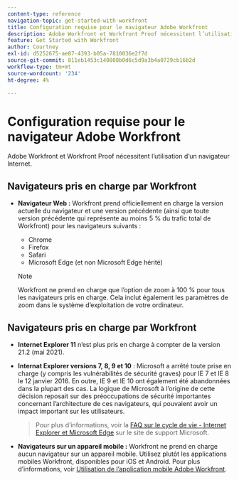```yaml
---
content-type: reference
navigation-topic: get-started-with-workfront
title: Configuration requise pour le navigateur Adobe Workfront
description: Adobe Workfront et Workfront Proof nécessitent l’utilisation d’un navigateur Internet.
feature: Get Started with Workfront
author: Courtney
exl-id: d5252675-ae87-4393-b05a-7810036e2f7d
source-git-commit: 811eb1453c140808b0d6c5d9a3b4a0729cb16b2d
workflow-type: tm+mt
source-wordcount: '234'
ht-degree: 4%

---
```


# Configuration requise pour le navigateur Adobe Workfront

<!--Audited: 01/2024-->

Adobe Workfront et Workfront Proof nécessitent l’utilisation d’un navigateur Internet.

## Navigateurs pris en charge par Workfront

* **Navigateur Web :** Workfront prend officiellement en charge la version actuelle du navigateur et une version précédente (ainsi que toute version précédente qui représente au moins 5 % du trafic total de Workfront) pour les navigateurs suivants :

   * Chrome
   * Firefox
   * Safari
   * Microsoft Edge (et non Microsoft Edge hérité)

  >[!NOTE]
  >
  >Workfront ne prend en charge que l’option de zoom à 100 % pour tous les navigateurs pris en charge. Cela inclut également les paramètres de zoom dans le système d’exploitation de votre ordinateur.

## Navigateurs pris en charge par Workfront

* **Internet Explorer 11** n’est plus pris en charge à compter de la version 21.2 (mai 2021).

* **Internat Explorer versions 7, 8, 9 et 10** : Microsoft a arrêté toute prise en charge (y compris les vulnérabilités de sécurité graves) pour IE 7 et IE 8 le 12 janvier 2016. En outre, IE 9 et IE 10 ont également été abandonnées dans la plupart des cas. La logique de Microsoft à l’origine de cette décision reposait sur des préoccupations de sécurité importantes concernant l’architecture de ces navigateurs, qui pouvaient avoir un impact important sur les utilisateurs.
  >Pour plus d’informations, voir la [FAQ sur le cycle de vie - Internet Explorer et Microsoft Edge](https://support.microsoft.com/en-us/help/17454/lifecycle-faq-internet-explorer) sur le site de support Microsoft. <!--the title of this page changes; ensure accuracy-->

* **Navigateurs sur un appareil mobile :** Workfront ne prend en charge aucun navigateur sur un appareil mobile. Utilisez plutôt les applications mobiles Workfront, disponibles pour iOS et Android. Pour plus d’informations, voir [Utilisation de l’application mobile Adobe Workfront](../workfront-basics/mobile-apps/using-the-workfront-mobile-app/use-the-mobile-app.md).



